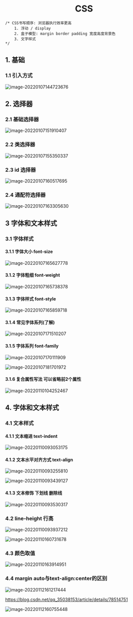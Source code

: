 <h1 align = "center">CSS</h1>

```
/* CSS书写顺序: 浏览器执行效率更高
    1. 浮动 / display
    2. 盒子模型: margin border padding 宽度高度背景色
    3. 文字样式
*/
```

## 1. 基础

### 1.1  引入方式

![image-20220107144723676](../../../图片/image-20220107144723676.png)

## 2. 选择器

### 2.1  基础选择器

![image-20220107151910407](../../../图片/image-20220107151910407.png)

### 2.2  类选择器

![image-20220107155350337](../../../图片/image-20220107155350337.png)

### 2.3  id 选择器

![image-20220107160517695](../../../图片/image-20220107160517695.png)

### 2.4  通配符选择器

![image-20220107163305630](../../../图片/image-20220107163305630.png)

## 3  字体和文本样式

### 3.1  字体样式

#### 3.1.1 字体大小 font-size

![image-20220107165627778](../../../图片/image-20220107165627778.png)

#### 3.1.2  字体粗细   font-weight

![image-20220107165738378](../../../图片/image-20220107165738378.png)

#### 3.1.3  字体样式  font-style

![image-20220107165859718](../../../图片/image-20220107165859718.png)

#### 3.1.4  常见字体系列(了解)

![image-20220107171510207](../../../图片/image-20220107171510207.png)

#### 3.1.5   字体系列   font-family

![image-20220107170111909](../../../图片/image-20220107170111909.png)

![image-20220107181701972](../../../图片/image-20220107181701972.png)

#### 3.1.6   复合属性写法  可以省略前2个属性

![image-20220110104252467](../../../图片/image-20220110104252467.png)



## 4. 字体和文本样式

### 4.1 文本样式

#### 4.1.1   文本缩进  text-indent

![image-20220110093053175](../../../图片/image-20220110093053175.png)

#### 4.1.2  文本水平对齐方式  text-align

![image-20220110093255810](../../../图片/image-20220110093255810.png)

![image-20220110093439127](../../../图片/image-20220110093439127.png)

#### 4.1.3  文本修饰 下划线  删除线

![image-20220110093530317](../../../图片/image-20220110093530317.png)

### 4.2 line-height 行高

![image-20220110093937212](../../../图片/image-20220110093937212.png)

![image-20220110160731678](../../../图片/image-20220110160731678.png)

### 4.3  颜色取值

![image-20220110163914951](../../../图片/image-20220110163914951.png)

### 4.4   margin auto与text-align:center的区别

![image-20220112161217444](../../../图片/image-20220112161217444.png)

https://blog.csdn.net/qq_35038153/article/details/78514751

![image-20220112160755448](../../../图片/image-20220112160755448.png)

